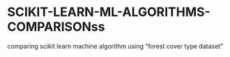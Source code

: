 # SCIKIT-LEARN-ML-ALGORITHMS-COMPARISONss
comparing scikit learn machine algorithm  using "forest cover type dataset"
